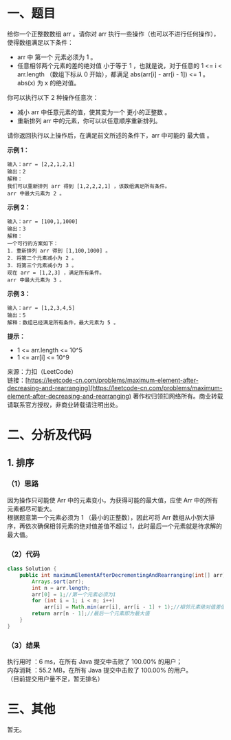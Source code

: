 # 一、题目
给你一个正整数数组 arr 。请你对 arr 执行一些操作（也可以不进行任何操作），使得数组满足以下条件：        
- arr 中 第一个 元素必须为 1 。
- 任意相邻两个元素的差的绝对值 小于等于 1 ，也就是说，对于任意的 1 <= i < arr.length （数组下标从 0 开始），都满足 abs(arr[i] - arr[i - 1]) <= 1 。abs(x) 为 x 的绝对值。
         
         
你可以执行以下 2 种操作任意次：        
- 减小 arr 中任意元素的值，使其变为一个 更小的正整数 。
- 重新排列 arr 中的元素，你可以以任意顺序重新排列。
       
       
请你返回执行以上操作后，在满足前文所述的条件下，arr 中可能的 最大值 。       
          
**示例 1：**      
```
输入：arr = [2,2,1,2,1]
输出：2
解释：
我们可以重新排列 arr 得到 [1,2,2,2,1] ，该数组满足所有条件。
arr 中最大元素为 2 。
```
**示例 2：**    
```
输入：arr = [100,1,1000]
输出：3
解释：
一个可行的方案如下：
1. 重新排列 arr 得到 [1,100,1000] 。
2. 将第二个元素减小为 2 。
3. 将第三个元素减小为 3 。
现在 arr = [1,2,3] ，满足所有条件。
arr 中最大元素为 3 。
```
**示例 3：**     
```
输入：arr = [1,2,3,4,5]
输出：5
解释：数组已经满足所有条件，最大元素为 5 。
```
**提示：**      
- 1 <= arr.length <= 10^5
- 1 <= arr[i] <= 10^9
      
      
来源：力扣（LeetCode）       
链接：[https://leetcode-cn.com/problems/maximum-element-after-decreasing-and-rearranging](https://leetcode-cn.com/problems/maximum-element-after-decreasing-and-rearranging)
著作权归领扣网络所有。商业转载请联系官方授权，非商业转载请注明出处。         
# 二、分析及代码    
## 1. 排序
### （1）思路
因为操作只可能使 Arr 中的元素变小，为获得可能的最大值，应使 Arr 中的所有元素都尽可能大。       
根据题意第一个元素必须为 1 （最小的正整数），因此可将 Arr 数组从小到大排序，再依次确保相邻元素的绝对值差值不超过 1，此时最后一个元素就是待求解的最大值。       
### （2）代码
```java
class Solution {
    public int maximumElementAfterDecrementingAndRearranging(int[] arr) {
        Arrays.sort(arr);
        int n = arr.length;
        arr[0] = 1;//第一个元素必须为1
        for (int i = 1; i < n; i++)
            arr[i] = Math.min(arr[i], arr[i - 1] + 1);//相邻元素绝对值差值不超过1
        return arr[n - 1];//最后一个元素即为最大值
    }
}
```
### （3）结果
执行用时 ：6 ms，在所有 Java 提交中击败了 100.00% 的用户；    
内存消耗 ：55.2 MB，在所有 Java 提交中击败了 100.00% 的用户。      
（目前提交用户量不足，暂无排名）       
# 三、其他
暂无。  
